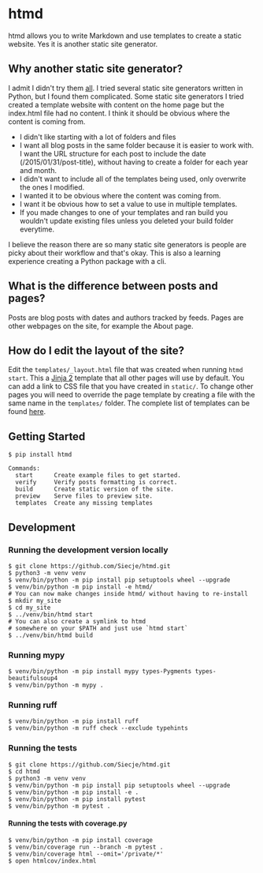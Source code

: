 # htmd

htmd allows you to write Markdown and use templates to create a static website.
Yes it is another static site generator.

## Why another static site generator?

I admit I didn't try them [all](https://staticsitegenerators.net/).
I tried several static site generators written in Python, but I found them complicated.
Some static site generators I tried created a template website with content on the home page but the index.html file had no content.
I think it should be obvious where the content is coming from.

- I didn't like starting with a lot of folders and files
- I want all blog posts in the same folder because it is easier to work with.
I want the URL structure for each post to include the date (/2015/01/31/post-title), without having to create a folder for each year and month.
- I didn't want to include all of the templates being used, only overwrite the ones I modified.
- I wanted it to be obvious where the content was coming from.
- I want it be obvious how to set a value to use in multiple templates.
- If you made changes to one of your templates and ran build you wouldn't update existing files unless you deleted your build folder everytime.

I believe the reason there are so many static site generators is people are picky about their workflow and that's okay.
This is also a learning experience creating a Python package with a cli.

## What is the difference between posts and pages?

Posts are blog posts with dates and authors tracked by feeds.
Pages are other webpages on the site, for example the About page.

## How do I edit the layout of the site?

Edit the `templates/_layout.html` file that was created when running `htmd start`.
This a [Jinja 2](http://jinja.pocoo.org/docs/dev/templates/#template-inheritance) template that all other pages will use by default.
You can add a link to CSS file that you have created in `static/`.
To change other pages you will need to override the page template by creating a file with the same name in the `templates/` folder.
The complete list of templates can be found [here](https://github.com/Siecje/htmd/tree/main/htmd/example_site/templates).

## Getting Started

```shell
$ pip install htmd
```

```shell
Commands:
  start      Create example files to get started.
  verify     Verify posts formatting is correct.
  build      Create static version of the site.
  preview    Serve files to preview site.
  templates  Create any missing templates
```

## Development

### Running the development version locally

```shell
$ git clone https://github.com/Siecje/htmd.git
$ python3 -m venv venv
$ venv/bin/python -m pip install pip setuptools wheel --upgrade
$ venv/bin/python -m pip install -e htmd/
# You can now make changes inside htmd/ without having to re-install
$ mkdir my_site
$ cd my_site
$ ../venv/bin/htmd start
# You can also create a symlink to htmd
# somewhere on your $PATH and just use `htmd start`
$ ../venv/bin/htmd build
```

### Running mypy

```shell
$ venv/bin/python -m pip install mypy types-Pygments types-beautifulsoup4
$ venv/bin/python -m mypy .
```

### Running ruff

```shell
$ venv/bin/python -m pip install ruff
$ venv/bin/python -m ruff check --exclude typehints
```


### Running the tests

```shell
$ git clone https://github.com/Siecje/htmd.git
$ cd htmd
$ python3 -m venv venv
$ venv/bin/python -m pip install pip setuptools wheel --upgrade
$ venv/bin/python -m pip install -e .
$ venv/bin/python -m pip install pytest
$ venv/bin/python -m pytest .
```

#### Running the tests with coverage.py

```shell
$ venv/bin/python -m pip install coverage
$ venv/bin/coverage run --branch -m pytest .
$ venv/bin/coverage html --omit='/private/*'
$ open htmlcov/index.html
```
